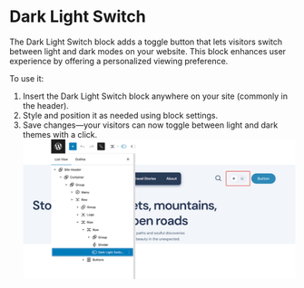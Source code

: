 # Dark Light Switch

The Dark Light Switch block adds a toggle button that lets visitors switch between light and dark modes on your website. 
This block enhances user experience by offering a personalized viewing preference.

To use it:
1. Insert the Dark Light Switch block anywhere on your site (commonly in the header).
2. Style and position it as needed using block settings.
3. Save changes—your visitors can now toggle between light and dark themes with a click.
 ![dark-light-switcher](/img/journi/dark-light-switcher.jpg)
